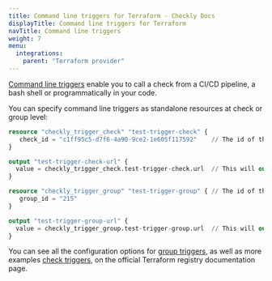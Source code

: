```yaml
---
title: Command line triggers for Terraform - Checkly Docs
displayTitle: Command line triggers for Terraform
navTitle: Command line triggers
weight: 7
menu:
  integrations:
    parent: "Terraform provider"
---
```


[Command line triggers](https://www.checklyhq.com/docs/cicd/triggers/) enable you to call a check from a CI/CD pipeline, a bash shell or programmatically in your code.

You can specify command line triggers as standalone resources at check or group level:

```terraform
resource "checkly_trigger_check" "test-trigger-check" {
   check_id = "c1ff95c5-d7f6-4a90-9ce2-1e605f117592"    // The id of the check to be triggered
}

output "test-trigger-check-url" {
  value = checkly_trigger_check.test-trigger-check.url  // This will output the trigger url
}

resource "checkly_trigger_group" "test-trigger-group" { // The id of the group to be triggered
   group_id = "215"
}

output "test-trigger-group-url" {
  value = checkly_trigger_group.test-trigger-group.url  // This will output the trigger url
}
```

You can see all the configuration options for [group triggers](https://registry.terraform.io/providers/checkly/checkly/latest/docs/resources/trigger_group), as well as more examples [check triggers](https://registry.terraform.io/providers/checkly/checkly/latest/docs/resources/trigger_check), on the official Terraform registry documentation page.
